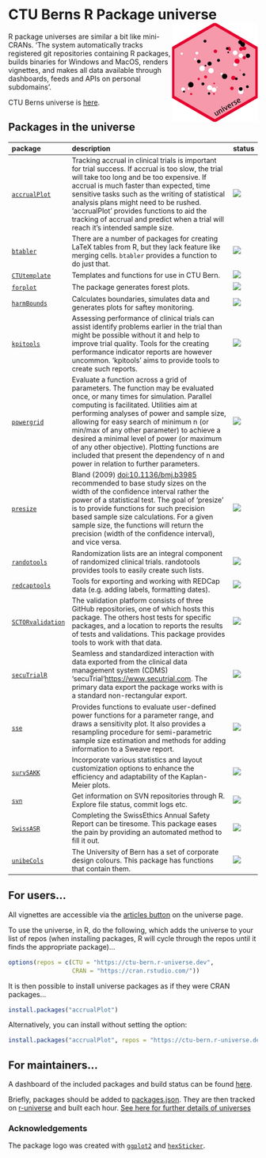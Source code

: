
# CTU Berns R Package universe <a href="https://ctu-bern.r-universe.dev/"><img src='logo.png' align="right" height="200"></a>

R package universes are similar a bit like mini-CRANs. ‘The system
automatically tracks registered git repositories containing R packages,
builds binaries for Windows and MacOS, renders vignettes, and makes all
data available through dashboards, feeds and APIs on personal
subdomains’.

CTU Berns universe is [here](https://ctu-bern.r-universe.dev).

## Packages in the universe

| package                                                                                         | description                                                                                                                                                                                                                                                                                                                                                                                                                                                                                     | status                                                      |
|:------------------------------------------------------------------------------------------------|:------------------------------------------------------------------------------------------------------------------------------------------------------------------------------------------------------------------------------------------------------------------------------------------------------------------------------------------------------------------------------------------------------------------------------------------------------------------------------------------------|:------------------------------------------------------------|
| [`accrualPlot`](https://github.com/CTU-Bern/accrualPlot)                                        | Tracking accrual in clinical trials is important for trial success. If accrual is too slow, the trial will take too long and be too expensive. If accrual is much faster than expected, time sensitive tasks such as the writing of statistical analysis plans might need to be rushed. ‘accrualPlot’ provides functions to aid the tracking of accrual and predict when a trial will reach it’s intended sample size.                                                                          | ![](https://ctu-bern.r-universe.dev/badges/accrualPlot)     |
| [`btabler`](https://github.com/CTU-Bern/btabler)                                                | There are a number of packages for creating LaTeX tables from R, but they lack feature like merging cells. `btabler` provides a function to do just that.                                                                                                                                                                                                                                                                                                                                       | ![](https://ctu-bern.r-universe.dev/badges/btabler)         |
| [`CTUtemplate`](https://github.com/CTU-Bern/CTUtemplate)                                        | Templates and functions for use in CTU Bern.                                                                                                                                                                                                                                                                                                                                                                                                                                                    | ![](https://ctu-bern.r-universe.dev/badges/CTUtemplate)     |
| [`forplot`](https://github.com/CTU-Bern/forplot)                                                | The package generates forest plots.                                                                                                                                                                                                                                                                                                                                                                                                                                                             | ![](https://ctu-bern.r-universe.dev/badges/forplot)         |
| [`harmBounds`](https://github.com/CTU-Bern/harmBounds)                                          | Calculates boundaries, simulates data and generates plots for saftey monitoring.                                                                                                                                                                                                                                                                                                                                                                                                                | ![](https://ctu-bern.r-universe.dev/badges/harmBounds)      |
| [`kpitools`](https://github.com/CTU-Bern/kpitools)                                              | Assessing performance of clinical trials can assist identify problems earlier in the trial than might be possible without it and help to improve trial quality. Tools for the creating performance indicator reports are however uncommon. ‘kpitools’ aims to provide tools to create such reports.                                                                                                                                                                                             | ![](https://ctu-bern.r-universe.dev/badges/kpitools)        |
| [`powergrid`](https://github.com/SwissClinicalTrialOrganisation/powergrid)                      | Evaluate a function across a grid of parameters. The function may be evaluated once, or many times for simulation. Parallel computing is facilitated. Utilities aim at performing analyses of power and sample size, allowing for easy search of minimum n (or min/max of any other parameter) to achieve a desired a minimal level of power (or maximum of any other objective). Plotting functions are included that present the dependency of n and power in relation to further parameters. | ![](https://ctu-bern.r-universe.dev/badges/powergrid)       |
| [`presize`](https://github.com/CTU-Bern/presize)                                                | Bland (2009) <doi:10.1136/bmj.b3985> recommended to base study sizes on the width of the confidence interval rather the power of a statistical test. The goal of ‘presize’ is to provide functions for such precision based sample size calculations. For a given sample size, the functions will return the precision (width of the confidence interval), and vice versa.                                                                                                                      | ![](https://ctu-bern.r-universe.dev/badges/presize)         |
| [`randotools`](https://github.com/CTU-Bern/randotools)                                          | Randomization lists are an integral component of randomized clinical trials. randotools provides tools to easily create such lists.                                                                                                                                                                                                                                                                                                                                                             | ![](https://ctu-bern.r-universe.dev/badges/randotools)      |
| [`redcaptools`](https://github.com/CTU-Bern/redcaptools)                                        | Tools for exporting and working with REDCap data (e.g. adding labels, formatting dates).                                                                                                                                                                                                                                                                                                                                                                                                        | ![](https://ctu-bern.r-universe.dev/badges/redcaptools)     |
| [`SCTORvalidation`](https://github.com/SwissClinicalTrialOrganisation/SCTORvalidation_Rpackage) | The validation platform consists of three GitHub repositories, one of which hosts this package. The others host tests for specific packages, and a location to reports the results of tests and validations. This package provides tools to work with that data.                                                                                                                                                                                                                                | ![](https://ctu-bern.r-universe.dev/badges/SCTORvalidation) |
| [`secuTrialR`](https://github.com/SwissClinicalTrialOrganisation/secuTrialR)                    | Seamless and standardized interaction with data exported from the clinical data management system (CDMS) ‘secuTrial’<https://www.secutrial.com>. The primary data export the package works with is a standard non-rectangular export.                                                                                                                                                                                                                                                           | ![](https://ctu-bern.r-universe.dev/badges/secuTrialR)      |
| [`sse`](https://github.com/thofab/sse)                                                          | Provides functions to evaluate user-defined power functions for a parameter range, and draws a sensitivity plot. It also provides a resampling procedure for semi-parametric sample size estimation and methods for adding information to a Sweave report.                                                                                                                                                                                                                                      | ![](https://ctu-bern.r-universe.dev/badges/sse)             |
| [`survSAKK`](https://github.com/SAKK-Statistics/survSAKK)                                       | Incorporate various statistics and layout customization options to enhance the efficiency and adaptability of the Kaplan-Meier plots.                                                                                                                                                                                                                                                                                                                                                           | ![](https://ctu-bern.r-universe.dev/badges/survSAKK)        |
| [`svn`](https://github.com/CTU-Bern/svn)                                                        | Get information on SVN repositories through R. Explore file status, commit logs etc.                                                                                                                                                                                                                                                                                                                                                                                                            | ![](https://ctu-bern.r-universe.dev/badges/svn)             |
| [`SwissASR`](https://github.com/CTU-Bern/SwissASR)                                              | Completing the SwissEthics Annual Safety Report can be tiresome. This package eases the pain by providing an automated method to fill it out.                                                                                                                                                                                                                                                                                                                                                   | ![](https://ctu-bern.r-universe.dev/badges/SwissASR)        |
| [`unibeCols`](https://github.com/CTU-Bern/unibeCols)                                            | The University of Bern has a set of corporate design colours. This package has functions that contain them.                                                                                                                                                                                                                                                                                                                                                                                     | ![](https://ctu-bern.r-universe.dev/badges/unibeCols)       |

## For users…

All vignettes are accessible via the [articles
button](https://ctu-bern.r-universe.dev/ui#articles) on the universe
page.

To use the universe, in R, do the following, which adds the universe to
your list of repos (when installing packages, R will cycle through the
repos until it finds the appropriate package)…

``` r
options(repos = c(CTU = "https://ctu-bern.r-universe.dev",
                  CRAN = "https://cran.rstudio.com/"))
```

It is then possible to install universe packages as if they were CRAN
packages…

``` r
install.packages("accrualPlot")
```

Alternatively, you can install without setting the option:

``` r
install.packages("accrualPlot", repos = "https://ctu-bern.r-universe.dev")
```

## For maintainers…

A dashboard of the included packages and build status can be found
[here](https://ctu-bern.r-universe.dev/ui#builds).

Briefly, packages should be added to [packages.json](packages.json).
They are then tracked on
[r-universe](https://github.com/r-universe/ctu-bern) and built each
hour. [See here for further details of
universes](https://ropensci.org/blog/2021/06/22/setup-runiverse/)

### Acknowledgements

The package logo was created with
[`ggplot2`](https://ggplot2.tidyverse.org/) and
[`hexSticker`](https://github.com/GuangchuangYu/hexSticker).
